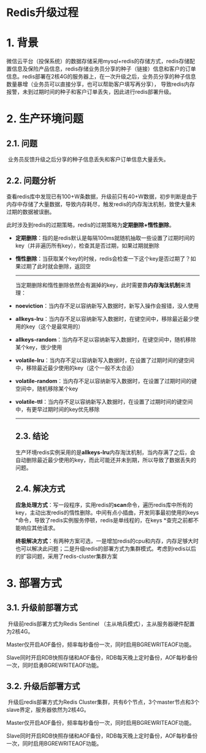 # Redis升级过程

# 1.  背景

​		微信云平台（投保系统）的数据存储采用mysql+redis的存储方式，redis存储配置信息及保险产品信息，redis存储业务员分享的种子（链接）信息和客户的订单信息。redis部署在2核4G的服务器上，在一次升级之后，业务员分享的种子信息数量暴增（业务员可以直接分享，也可以帮助客户填写再分享）， 导致redis内存报警，未到过期时间的种子和客户订单丢失，因此进行redis部署升级。

# 2. 生产环境问题

## 	2.1.  问题

​		业务员反馈升级之后分享的种子信息丢失和客户订单信息大量丢失。

## 	2.2. 问题分析

​		查看redis库中发现已有100+W条数据，升级前只有40+W数据，初步判断是由于内存中存储了大量数据，导致内存耗尽，触发redis的内存淘汰机制，致使大量未过期的数据被误删。

​		此时涉及到redis的过期策略，redis的过期策略为**定期删除+惰性删除**。	

- **定期删除**：指的是redis默认是每隔100ms就随机抽取一些设置了过期时间的key（并非遍历所有key），检查其是否过期，如果过期就删除

- **惰性删除**：当获取某个key的时候，redis会检查一下这个key是否过期了？如果过期了此时就会删除，返回空

  ***

  当定期删除和惰性删除依然会有漏掉的key，此时需要靠**内存淘汰机制**来清理：

- **noeviction**：当内存不足以容纳新写入数据时，新写入操作会报错，没人使用

- **allkeys-lru**：当内存不足以容纳新写入数据时，在键空间中，移除最近最少使用的key（这个是最常用的）

- **allkeys-random**：当内存不足以容纳新写入数据时，在键空间中，随机移除某个key，很少使用

- **volatile-lru**：当内存不足以容纳新写入数据时，在设置了过期时间的键空间中，移除最近最少使用的key（这个一般不太合适）

- **volatile-random**：当内存不足以容纳新写入数据时，在设置了过期时间的键空间中，随机移除某个key

- **volatile-ttl**：当内存不足以容纳新写入数据时，在设置了过期时间的键空间中，有更早过期时间的key优先移除

  ---

  ## 2.3. 结论

  ​	生产环境redis实例采用的是**allkeys-lru**内存淘汰机制，当内存满了之后，会自动删除最近最少使用的key，而此可能还并未到期，所以导致了数据丢失的问题。

  ## 2.4. 解决方式

  ​	**应急处理方式**：写一段程序，实用redis的**scan**命令，遍历redis库中所有的key，主动出发redis的惰性删除。中间有点小插曲，开发同事最初使用的keys *命令，导致了redis实例服务停顿，redis是单线程的，在keys *查完之前都不能响应其他请求。

  ​	**终极解决方式**：有两种方案可选，一是增加redis的cpu和内存，内存足够大时也可以解决此问题；二是升级redis的部署方式为集群模式。考虑到redis以后的扩容问题，采用了redis-cluster集群方案

# 3.  部署方式

##  3.1.  升级前部署方式

​	升级前redis部署方式为Redis Sentinel （主从哨兵模式），主从服务器硬件配置为2核4G。

​	Master仅开启AOF备份，频率每秒备份一次，同时启用BGREWRITEAOF功能。

​	Slave同时开启RDB快照存储和AOF备份，RDB每天晚上定时备份，AOF每秒备份一次，同时启勇BGREWRITEAOF功能。

##  3.2. 升级后部署方式	

​	升级后redis部署方式为Redis Cluster集群，共有6个节点，3个master节点和3个slave界定，服务器依然为2核4G。

​	Master仅开启AOF备份，频率每秒备份一次，同时启用BGREWRITEAOF功能。

​	Slave同时开启RDB快照存储和AOF备份，RDB每天晚上定时备份，AOF每秒备份一次，同时启用BGREWRITEAOF功能。